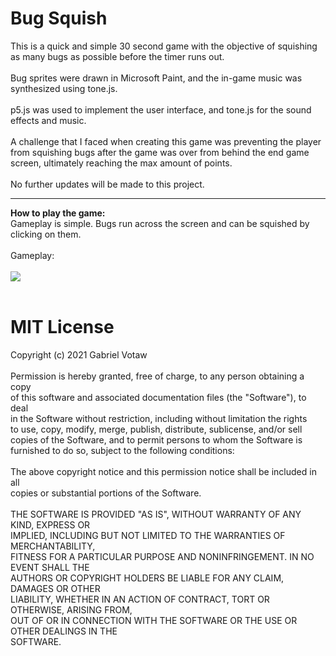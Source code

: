 # Bug Squish
This is a quick and simple 30 second game with the objective of squishing as many bugs as possible before the timer runs out.<br />
<br />
Bug sprites were drawn in Microsoft Paint, and the in-game music was synthesized using tone.js.<br />
<br />
p5.js was used to implement the user interface, and tone.js for the sound effects and music.<br />
<br />
A challenge that I faced when creating this game was preventing the player from squishing bugs after the game was over from behind the end game screen, ultimately reaching the max amount of points.<br />
<br />
No further updates will be made to this project.<br />

---

<b>How to play the game:</b><br />
Gameplay is simple. Bugs run across the screen and can be squished by clicking on them.
<br />
<br />
Gameplay:<br />
<br />
<img src="https://raw.githubusercontent.com/gabrielvotaw/bug-squish/master/media/gameplay.gif"><br />
<br />
# MIT License
Copyright (c) 2021 Gabriel Votaw<br />
<br />
Permission is hereby granted, free of charge, to any person obtaining a copy<br />
of this software and associated documentation files (the "Software"), to deal<br />
in the Software without restriction, including without limitation the rights<br />
to use, copy, modify, merge, publish, distribute, sublicense, and/or sell<br />
copies of the Software, and to permit persons to whom the Software is<br />
furnished to do so, subject to the following conditions:<br />
<br />
The above copyright notice and this permission notice shall be included in all<br />
copies or substantial portions of the Software.<br />
<br />
THE SOFTWARE IS PROVIDED "AS IS", WITHOUT WARRANTY OF ANY KIND, EXPRESS OR<br />
IMPLIED, INCLUDING BUT NOT LIMITED TO THE WARRANTIES OF MERCHANTABILITY,<br />
FITNESS FOR A PARTICULAR PURPOSE AND NONINFRINGEMENT. IN NO EVENT SHALL THE<br />
AUTHORS OR COPYRIGHT HOLDERS BE LIABLE FOR ANY CLAIM, DAMAGES OR OTHER<br />
LIABILITY, WHETHER IN AN ACTION OF CONTRACT, TORT OR OTHERWISE, ARISING FROM,<br />
OUT OF OR IN CONNECTION WITH THE SOFTWARE OR THE USE OR OTHER DEALINGS IN THE<br />
SOFTWARE.

